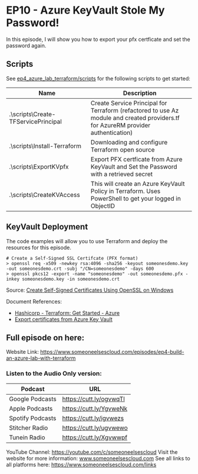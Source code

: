 # EP10 - Azure KeyVault Stole My Password!
In this episode, I will show you how to export your pfx certficate and set the password again.

## Scripts

See [ep4_azure_lab_terraform/scripts](https://github.com/someoneelsescloud/ep4_azure_lab_terraform/tree/master/scripts) for the following scripts to get started:

|Name|Description|
|---|---|
|.\scripts\Create-TFServicePrincipal|Create Service Principal for Terraform (refactored to use Az module and created providers.tf for AzureRM provider authentication)|
|.\scripts\Install-Terraform|Downloading and configure Terraform open source|
|.\scripts\ExportKVpfx|Export PFX certficate from Azure KeyVault and Set the Password with a retrieved secret |
|.\scripts\CreateKVAccess|This will create an Azure KeyVault Policy in Terraform. Uses PowerShell to get your logged in ObjectID|

## KeyVault Deployment
The code examples will allow you to use Terraform and deploy the resources for this episode.

```
# Create a Self-Signed SSL Certifcate (PFX format)
> openssl req -x509 -newkey rsa:4096 -sha256 -keyout someonesdemo.key -out someonesdemo.crt -subj "/CN=someonesdemo" -days 600
> openssl pkcs12 -export -name "someonesdemo" -out someonesdemo.pfx -inkey someonesdemo.key -in someonesdemo.crt
```

Source: [Create Self-Signed Certificates Using OpenSSL on Windows](https://improveandrepeat.com/2019/03/create-self-signed-certificates-using-openssl-on-windows/)

Document References:
- [Hashicorp - Terraform: Get Started - Azure](https://learn.hashicorp.com/collections/terraform/azure-get-started)
- [Export certificates from Azure Key Vault](https://docs.microsoft.com/en-us/azure/key-vault/certificates/how-to-export-certificate?tabs=azure-cli)

## Full episode on here:
Website Link: https://www.someoneelsescloud.com/episodes/ep4-build-an-azure-lab-with-terraform

### Listen to the Audio Only version:
|Podcast|URL|
|---|---|
|Google Podcasts| https://cutt.ly/ogvwqTl|
|Apple Podcasts| https://cutt.ly/YgvweNk| 
|Spotify Podcasts| https://cutt.ly/igvwezs|
|Stitcher Radio| https://cutt.ly/ugvwewo|
|Tunein Radio| https://cutt.ly/Xgvwwpf|

YouTube Channel: https://youtube.com/c/someoneelsescloud
Visit the website for more information: www.someoneelsescloud.com
See all links to all platforms here: https://www.someoneelsescloud.com/links
